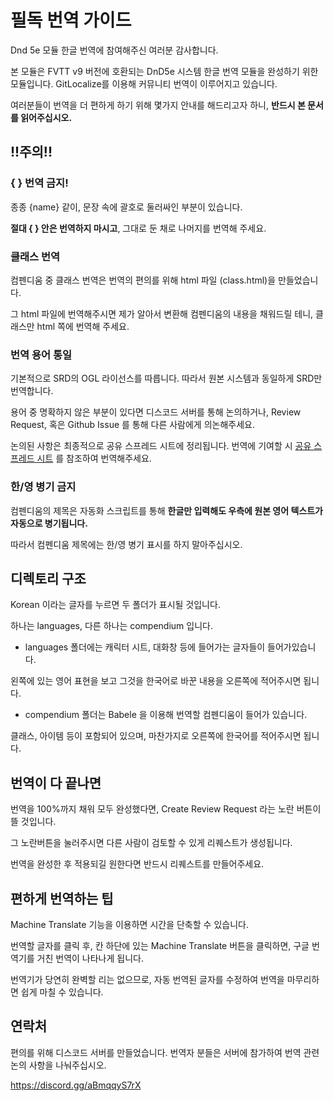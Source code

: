 # **필독** 번역 가이드
Dnd 5e 모듈 한글 번역에 참여해주신 여러분 감사합니다. 

본 모듈은 FVTT v9 버전에 호환되는 DnD5e 시스템 한글 번역 모듈을 완성하기 위한 모듈입니다. GitLocalize를 이용해 커뮤니티 번역이 이루어지고 있습니다. 

여러분들이 번역을 더 편하게 하기 위해 몇가지 안내를 해드리고자 하니, **반드시 본 문서를 읽어주십시오.**

## !!주의!!

### { } 번역 금지!
종종 {name} 같이, 문장 속에 괄호로 둘러싸인 부분이 있습니다. 

**절대 { } 안은 번역하지 마시고**, 그대로 둔 채로 나머지를 번역해 주세요. 

### 클래스 번역
컴펜디움 중 클래스 번역은 번역의 편의를 위해 html 파일 (class.html)을 만들었습니다. 

그 html 파일에 번역해주시면 제가 알아서 변환해 컴펜디움의 내용을 채워드릴 테니, 클래스만 html 쪽에 번역해 주세요. 

### 번역 용어 통일
기본적으로 SRD의 OGL 라이선스를 따릅니다. 따라서 원본 시스템과 동일하게 SRD만 번역합니다. 

용어 중 명확하지 않은 부분이 있다면 디스코드 서버를 통해 논의하거나, Review Request, 혹은 Github Issue 를 통해 다른 사람에게 의논해주세요.

논의된 사항은 최종적으로 공유 스프레드 시트에 정리됩니다. 번역에 기여할 시 [공유 스프레드 시트](https://docs.google.com/spreadsheets/d/18dKUOsmF7D21KB-ODLegqRdTnsYWxoskvvUonNEnr5c/edit?usp=sharing) 를 참조하여 번역해주세요.

### 한/영 병기 금지
컴펜디움의 제목은 자동화 스크립트를 통해 **한글만 입력해도 우측에 원본 영어 텍스트가 자동으로 병기됩니다.**

따라서 컴펜디움 제목에는 한/영 병기 표시를 하지 말아주십시오.

## 디렉토리 구조
Korean 이라는 글자를 누르면 두 폴더가 표시될 것입니다. 

하나는 languages, 다른 하나는 compendium 입니다. 

- languages 폴더에는 캐릭터 시트, 대화창 등에 들어가는 글자들이 들어가있습니다. 

왼쪽에 있는 영어 표현을 보고 그것을 한국어로 바꾼 내용을 오른쪽에 적어주시면 됩니다. 

- compendium 폴더는 Babele 을 이용해 번역할 컴펜디움이 들어가 있습니다. 

클래스, 아이템 등이 포함되어 있으며, 마찬가지로 오른쪽에 한국어를 적어주시면 됩니다. 

## 번역이 다 끝나면
번역을 100%까지 채워 모두 완성했다면, Create Review Request 라는 노란 버튼이 뜰 것입니다. 

그 노란버튼을 눌러주시면 다른 사람이 검토할 수 있게 리퀘스트가 생성됩니다. 

번역을 완성한 후 적용되길 원한다면 반드시 리퀘스트를 만들어주세요.

## 편하게 번역하는 팁
Machine Translate 기능을 이용하면 시간을 단축할 수 있습니다. 

번역할 글자를 클릭 후, 칸 하단에 있는 Machine Translate 버튼을 클릭하면, 구글 번역기를 거친 번역이 나타나게 됩니다. 

번역기가 당연히 완벽할 리는 없으므로, 자동 번역된 글자를 수정하여 번역을 마무리하면 쉽게 마칠 수 있습니다.


## 연락처
편의를 위해 디스코드 서버를 만들었습니다. 번역자 분들은 서버에 참가하여 번역 관련 논의 사항을 나눠주십시오.

https://discord.gg/aBmqqyS7rX